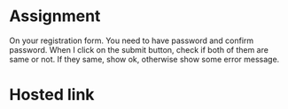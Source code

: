# Assignment
On your registration form. You need to have password and confirm password. When I click on the submit button, check if both of them are same or not. If they same, show ok, otherwise show some error message.
# Hosted link